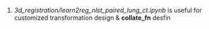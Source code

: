 1. *3d_registration/learn2reg_nlst_paired_lung_ct.ipynb* is useful for customized transformation design & **collate_fn** desfin